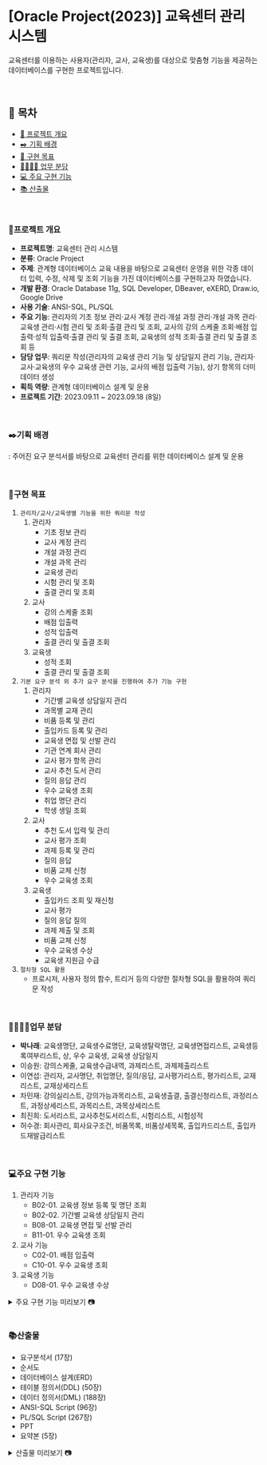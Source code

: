 # [Oracle Project(2023)] 교육센터 관리 시스템
교육센터를 이용하는 사용자(관리자, 교사, 교육생)를 대상으로 맞춤형 기능을 제공하는 데이터베이스를 구현한 프로젝트입니다.

<br>

## 🔖 목차
- [📄 프로젝트 개요](#프로젝트-개요)
- [✒️ 기획 배경](#%EF%B8%8F기획-배경)
- [📌 구현 목표](#구현-목표)
- [👨‍👩‍👧‍👦 업무 분담](#업무-분담)
- [💻 주요 구현 기능](#주요-구현-기능)
- [📚 산출물](#산출물)

<br>

### 📄프로젝트 개요
- **프로젝트명**: 교육센터 관리 시스템
- **분류**: Oracle Project
- **주제**: 관계형 데이터베이스 교육 내용을 바탕으로 교육센터 운영을 위한 각종 데이터 입력, 수정, 삭제 및 조회 기능을 가진 데이터베이스를 구현하고자 하였습니다.
- **개발 환경**: Oracle Database 11g, SQL Developer, DBeaver, eXERD, Draw.io, Google Drive
- **사용 기술**: ANSI-SQL, PL/SQL
- **주요 기능**: 관리자의 기초 정보 관리·교사 계정 관리·개설 과정 관리·개설 과목 관리·교육생 관리·시험 관리 및 조회·출결 관리 및 조회, 교사의 강의 스케줄 조회·배점 입출력·성적 입출력·출결 관리 및 출결 조회, 교육생의 성적 조회·출결 관리 및 출결 조회 등
- **담당 업무**: 쿼리문 작성(관리자의 교육생 관리 기능 및 상담일지 관리 기능, 관리자·교사·교육생의 우수 교육생 관련 기능, 교사의 배점 입출력 기능), 상기 항목의 더미 데이터 생성
- **획득 역량**: 관계형 데이터베이스 설계 및 운용
- **프로젝트 기간**: 2023.09.11 ~ 2023.09.18 (8일)

<br>

### ✒️기획 배경
: 주어진 요구 분석서를 바탕으로 교육센터 관리를 위한 데이터베이스 설계 및 운용

<br>

### 📌구현 목표
1. `관리자/교사/교육생별 기능을 위한 쿼리문 작성`
    1. 관리자
        - 기초 정보 관리
        - 교사 계정 관리
        - 개설 과정 관리
        - 개설 과목 관리
        - 교육생 관리
        - 시험 관리 및 조회
        - 출결 관리 및 조회
    2. 교사
        - 강의 스케줄 조회
        - 배점 입출력
        - 성적 입출력
        - 출결 관리 및 출결 조회
    3. 교육생
        - 성적 조회
        - 출결 관리 및 출결 조회
2. `기본 요구 분석 외 추가 요구 분석을 진행하여 추가 기능 구현`
    1. 관리자
        - 기간별 교육생 상담일지 관리
        - 과목별 교재 관리
        - 비품 등록 및 관리
        - 출입카드 등록 및 관리
        - 교육생 면접 및 선발 관리
        - 기관 연계 회사 관리
        - 교사 평가 항목 관리
        - 교사 추천 도서 관리
        - 질의 응답 관리
        - 우수 교육생 조회
        - 취업 명단 관리
        - 학생 생일 조회
    2. 교사
        - 추천 도서 입력 및 관리
        - 교사 평가 조회
        - 과제 등록 및 관리
        - 질의 응답
        - 비품 교체 신청
        - 우수 교육생 조회
    3. 교육생
        - 출입카드 조회 및 재신청
        - 교사 평가
        - 질의 응답 질의
        - 과제 제출 및 조회
        - 비품 교체 신청
        - 우수 교육생 수상
        - 교육생 지원금 수급
3. `절차형 SQL 활용`
    - 프로시저, 사용자 정의 함수, 트리거 등의 다양한 절차형 SQL을 활용하여 쿼리문 작성

<br>

### 👨‍👩‍👧‍👦업무 분담
- **박나래**: 교육생명단, 교육생수료명단, 교육생탈락명단, 교육생면접리스트, 교육생등록여부리스트, 상, 우수 교육생, 교육생 상담일지
- 이승원: 강의스케줄, 교육생수급내역, 과제리스트, 과제제출리스트
- 이연섭: 관리자, 교사명단, 취업명단, 질의/응답, 교사평가리스트, 평가리스트, 교재리스트, 교재상세리스트
- 차민재: 강의실리스트, 강의가능과목리스트, 교육생출결, 출결신청리스트, 과정리스트, 과정상세리스트, 과목리스트, 과목상세리스트
- 최진희: 도서리스트, 교사추천도서리스트, 시험리스트, 시험성적
- 허수경: 회사관리, 회사요구조건, 비품목록, 비품상세목록, 출입카드리스트, 출입카드재발급리스트

<br>

### 💻주요 구현 기능
1. 관리자 기능
    - B02-01. 교육생 정보 등록 및 명단 조회
    - B02-02. 기간별 교육생 상담일지 관리
    - B08-01. 교육생 면접 및 선발 관리
    - B11-01. 우수 교육생 조회
2. 교사 기능
    - C02-01. 배점 입출력
    - C10-01. 우수 교육생 조회
3. 교육생 기능
    - D08-01. 우수 교육생 수상

<details>
    <summary>주요 구현 기능 미리보기 📷</summary>
        <div markdown="1">
            <img src="https://github.com/NaraeP/Oracle-Project_education-center-management-system/assets/140796673/6ee4a49b-6902-43db-85c9-fac8e213cbcc" alt="관리자 기능_B02-02(전체조회)">
            <img src="https://github.com/NaraeP/Oracle-Project_education-center-management-system/assets/140796673/bf041b71-4fac-4f2b-8e05-d34b873d2f55" alt="관리자 기능_B02-02(특정조회)">
            <img src="https://github.com/NaraeP/Oracle-Project_education-center-management-system/assets/140796673/8bbe2fb5-dca8-43e9-ad1d-e94dfda3e993" alt="관리자 기능_B11-01(등록)">
            <img src="https://github.com/NaraeP/Oracle-Project_education-center-management-system/assets/140796673/c683e60e-486f-4256-b93d-d470407cc84e" alt="관리자 기능_B11-01(등록-기존재)">
            <img src="https://github.com/NaraeP/Oracle-Project_education-center-management-system/assets/140796673/660fb703-cee4-467b-9518-3a439b256eab" alt="관리자 기능_B11-01(조회-성적우수)">
            <img src="https://github.com/NaraeP/Oracle-Project_education-center-management-system/assets/140796673/ce4e2414-b4f6-4f74-9726-9cb0a1333b7e" alt="관리자 기능_B11-01(조회-개근)">
            <img src="https://github.com/NaraeP/Oracle-Project_education-center-management-system/assets/140796673/db9eba71-c00f-467b-846f-c725fd1705bc" alt="교사 기능_C02-01(조회)">
            <img src="https://github.com/NaraeP/Oracle-Project_education-center-management-system/assets/140796673/785df75c-13cb-474d-aefb-cb9579b65eb8" alt="교사 기능_C10-01(조회-성적우수)">
            <img src="https://github.com/NaraeP/Oracle-Project_education-center-management-system/assets/140796673/9c33dfae-cca0-4c0a-8f18-0eb47930db9c" alt="교육생 기능_D08-01(내역O)">
            <img src="https://github.com/NaraeP/Oracle-Project_education-center-management-system/assets/140796673/f8151898-7963-4ac7-b197-a0450ae3468e" alt="교육생 기능_D08-01(내역X)">
        </div>
</details>

<br>

### 📚산출물
- 요구분석서 (17장)
- 순서도
- 데이터베이스 설계(ERD)
- 테이블 정의서(DDL) (50장)
- 데이터 정의서(DML) (188장)
- ANSI-SQL Script (96장)
- PL/SQL Script (267장)
- PPT
- 요약본 (5장)

<details>
    <summary>산출물 미리보기 📷</summary>
        <div markdown="1">
            <img src="https://github.com/NaraeP/Oracle-Project_education-center-management-system/assets/140796673/402b08e8-3710-49d1-bde4-8c7fa34c8772" alt="요구분석서">
            <img src="https://github.com/NaraeP/Oracle-Project_education-center-management-system/assets/140796673/16e78f2a-3a63-4562-a026-afc2b8b96500" alt="순서도">
            <img src="https://github.com/NaraeP/Oracle-Project_education-center-management-system/assets/140796673/861118a7-62de-4a6b-84f7-9ab41d13c6d0" alt="데이터베이스 설계(ERD)">
            <img src="https://github.com/NaraeP/Oracle-Project_education-center-management-system/assets/140796673/921f1413-3008-4271-ab7b-c165e0f85925" alt="테이블 정의서(DDL)">
            <img src="https://github.com/NaraeP/Oracle-Project_education-center-management-system/assets/140796673/57f51c31-0844-4220-9461-1d7b3ad612ba" alt="데이터 정의서(DML)">
            <img src="https://github.com/NaraeP/Oracle-Project_education-center-management-system/assets/140796673/8ba92c92-e480-4d39-a3e8-88ec37d7c120" alt="ANSI-SQL Script">
            <img src="https://github.com/NaraeP/Oracle-Project_education-center-management-system/assets/140796673/1b74115f-8a95-435e-bf61-9bfbeb7271bf" alt="PL/SQL Script">
            <img src="https://github.com/NaraeP/Oracle-Project_education-center-management-system/assets/140796673/9ae72130-79f2-4aa1-b2d2-399da3ee5449" alt="요약본">
        </div>
</details>
